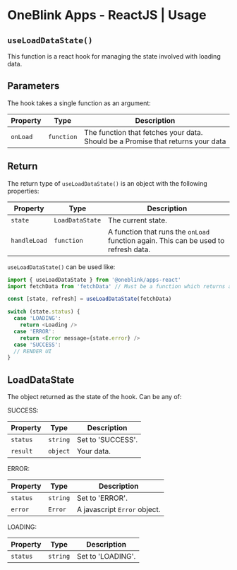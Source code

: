 # OneBlink Apps - ReactJS | Usage

## `useLoadDataState()`

This function is a react hook for managing the state involved with loading data.

## Parameters

The hook takes a single function as an argument:

| Property | Type       | Description                                                                     |
| -------- | ---------- | ------------------------------------------------------------------------------- |
| `onLoad` | `function` | The function that fetches your data. Should be a Promise that returns your data |

## Return

The return type of `useLoadDataState()` is an object with the following properties:

| Property     | Type            | Description                                                                         |
| ------------ | --------------- | ----------------------------------------------------------------------------------- |
| `state`      | `LoadDataState` | The current state.                                                                  |
| `handleLoad` | `function`      | A function that runs the `onLoad` function again. This can be used to refresh data. |

`useLoadDataState()` can be used like:

```js
import { useLoadDataState } from '@oneblink/apps-react'
import fetchData from 'fetchData' // Must be a function which returns a promise of some data

const [state, refresh] = useLoadDataState(fetchData)

switch (state.status) {
  case 'LOADING':
    return <Loading />
  case 'ERROR':
    return <Error message={state.error} />
  case 'SUCCESS':
  // RENDER UI
}
```

## LoadDataState

The object returned as the state of the hook. Can be any of:

SUCCESS:

| Property | Type     | Description       |
| -------- | -------- | ----------------- |
| `status` | `string` | Set to 'SUCCESS'. |
| `result` | `object` | Your data.        |

ERROR:

| Property | Type     | Description                  |
| -------- | -------- | ---------------------------- |
| `status` | `string` | Set to 'ERROR'.              |
| `error`  | `Error`  | A javascript `Error` object. |

LOADING:

| Property | Type     | Description       |
| -------- | -------- | ----------------- |
| `status` | `string` | Set to 'LOADING'. |
